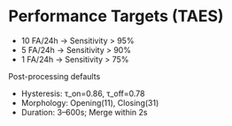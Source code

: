 # Performance Targets (TAES)

- 10 FA/24h → Sensitivity > 95%
- 5 FA/24h → Sensitivity > 90%
- 1 FA/24h → Sensitivity > 75%

Post-processing defaults

- Hysteresis: τ_on=0.86, τ_off=0.78
- Morphology: Opening(11), Closing(31)
- Duration: 3–600s; Merge within 2s
